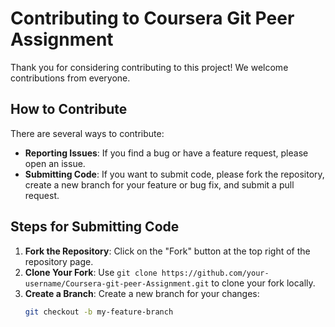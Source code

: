 # Contributing to Coursera Git Peer Assignment

Thank you for considering contributing to this project! We welcome contributions from everyone.

## How to Contribute

There are several ways to contribute:

- **Reporting Issues**: If you find a bug or have a feature request, please open an issue.
- **Submitting Code**: If you want to submit code, please fork the repository, create a new branch for your feature or bug fix, and submit a pull request.

## Steps for Submitting Code

1. **Fork the Repository**: Click on the "Fork" button at the top right of the repository page.
2. **Clone Your Fork**: Use `git clone https://github.com/your-username/Coursera-git-peer-Assignment.git` to clone your fork locally.
3. **Create a Branch**: Create a new branch for your changes:
   ```bash
   git checkout -b my-feature-branch
